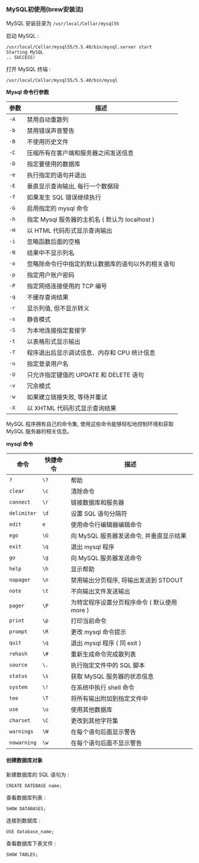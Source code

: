 ### MySQL初使用(brew安装法)

MySQL 安装目录为 `/usr/local/Cellar/mysql55`  

启动 MySQL  :  

    /usr/local/Cellar/mysql55/5.5.40/bin/mysql.server start
    Starting MySQL
    .. SUCCESS!
    
打开 MySQL 终端 :  

    /usr/local/Cellar/mysql55/5.5.40/bin/mysql
    
**Mysql 命令行参数**

参数 |  描述
----|---
`-A` | 禁用自动重散列
`-b` | 禁用错误声音警告
`-B` | 不使用历史文件
`-C` | 压缩所有在客户端和服务器之间发送信息
`-D` | 指定要使用的数据库
`-e` | 执行指定的语句并退出
`-E` | 垂直显示查询输出, 每行一个数据段
`-f` | 如果发生 SQL 错误继续执行
`-G` | 启用指定的 mysql 命令
`-h` | 指定 Mysql 服务器的主机名 ( 默认为 localhost )
`-H` | 以 HTML 代码形式显示查询输出
`-i` | 忽略函数后面的空格
`-N` | 结果中不显示列名
`-o` | 忽略除命令行中指定的默认数据库的语句以外的相关语句
`-p` | 指定用户账户密码
`-P` | 指定网络连接使用的 TCP 编号
`-q` | 不缓存查询结果
`-r` | 显示列值, 但不显示转义
`-s` | 静音模式
`-S` | 为本地连接指定套接字
`-t` | 以表格形式显示输出
`-T` | 程序退出后显示调试信息、内存和 CPU 统计信息
`-u` | 指定登录用户名
`-U` | 只允许指定键值的 UPDATE 和 DELETE 语句
`-v` | 冗余模式
`-w` | 如果建立链接失败, 等待并重试
`-X` | 以 XHTML 代码形式显示查询结果

MySQL 程序拥有自己的命令集, 使用这些命令能够轻松地控制环境和获取 MySQL 服务器的相关信息。

**mysql 命令**

命令 | 快捷命令 | 描述
----|---|---
`?` | `\?` | 帮助
`clear` | `\c` | 清除命令
`connect` | `\r` | 链接数据库和服务器
`delimiter` | `\d` | 设置 SQL 语句分隔符
`edit` | `e` | 使用命令行编辑器编辑命令
`ego` | `\G` | 向 MySQL 服务器发送命令, 并垂直显示结果
`exit` | `\q` | 退出 mysql 程序
`go` | `\g` | 向 MySQL 服务器发送命令
`help` | `\h` | 显示帮助
`nopager` | `\n` | 禁用输出分页程序, 将输出发送到 STDOUT
`note` | `\t` | 不向输出文件发送输出
`pager` | `\P` | 为特定程序设置分页程序命令 ( 默认使用 more )
`print` | `\p` | 打印当前命令
`prompt` | `\R` | 更改 mysql 命令提示
`quit` | `\q` | 退出 mysql 程序 ( 同 exit )
`rehash` | `\#` | 重新生成命令完成散列表
`source` | `\.` | 执行指定文件中的 SQL 脚本
`status` | `\s` | 获取 MySQL 服务器的状态信息
`system` | `\!` | 在系统中执行 shell 命令
`tee` | `\T` | 将所有输出附加到指定文件中
`use` | `\u` | 使用其他数据库
`charset` | `\C` | 更改到其他字符集
`warnings` | `\W` | 在每个语句后面显示警告
`nowarning` | `\w` | 在每个语句后面不显示警告


#### 创建数据库对象

新建数据库的 SQL 语句为 : 

    CREATE DATEBASE name;
    
查看数据库列表 :  
    
    SHOW DATABASES;
    
连接到数据库 :  

    USE database_name;
    
查看数据库下表文件 : 

    SHOW TABLES;

